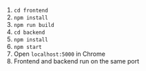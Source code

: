 1. `cd frontend`
2. `npm install`
3. `npm run build`
4. `cd backend`
5. `npm install`
6. `npm start`
7. Open `localhost:5000` in Chrome
8. Frontend and backend run on the same port